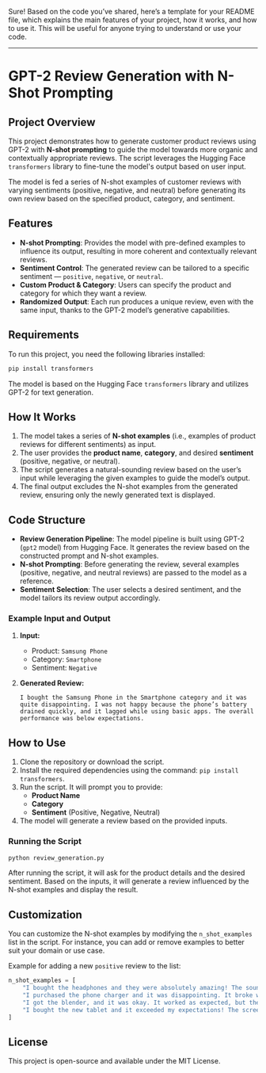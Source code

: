 Sure! Based on the code you’ve shared, here’s a template for your README file, which explains the main features of your project, how it works, and how to use it. This will be useful for anyone trying to understand or use your code.

---

# GPT-2 Review Generation with N-Shot Prompting

## Project Overview

This project demonstrates how to generate customer product reviews using GPT-2 with **N-shot prompting** to guide the model towards more organic and contextually appropriate reviews. The script leverages the Hugging Face `transformers` library to fine-tune the model's output based on user input.

The model is fed a series of N-shot examples of customer reviews with varying sentiments (positive, negative, and neutral) before generating its own review based on the specified product, category, and sentiment.

## Features

- **N-shot Prompting**: Provides the model with pre-defined examples to influence its output, resulting in more coherent and contextually relevant reviews.
- **Sentiment Control**: The generated review can be tailored to a specific sentiment — `positive`, `negative`, or `neutral`.
- **Custom Product & Category**: Users can specify the product and category for which they want a review.
- **Randomized Output**: Each run produces a unique review, even with the same input, thanks to the GPT-2 model’s generative capabilities.

## Requirements

To run this project, you need the following libraries installed:

```bash
pip install transformers
```

The model is based on the Hugging Face `transformers` library and utilizes GPT-2 for text generation.

## How It Works

1. The model takes a series of **N-shot examples** (i.e., examples of product reviews for different sentiments) as input.
2. The user provides the **product name**, **category**, and desired **sentiment** (positive, negative, or neutral).
3. The script generates a natural-sounding review based on the user’s input while leveraging the given examples to guide the model’s output.
4. The final output excludes the N-shot examples from the generated review, ensuring only the newly generated text is displayed.

## Code Structure

- **Review Generation Pipeline**: The model pipeline is built using GPT-2 (`gpt2` model) from Hugging Face. It generates the review based on the constructed prompt and N-shot examples.
- **N-shot Prompting**: Before generating the review, several examples (positive, negative, and neutral reviews) are passed to the model as a reference.
- **Sentiment Selection**: The user selects a desired sentiment, and the model tailors its review output accordingly.

### Example Input and Output

1. **Input:**
   - Product: `Samsung Phone`
   - Category: `Smartphone`
   - Sentiment: `Negative`
   
2. **Generated Review:**
   ```
   I bought the Samsung Phone in the Smartphone category and it was quite disappointing. I was not happy because the phone’s battery drained quickly, and it lagged while using basic apps. The overall performance was below expectations.
   ```

## How to Use

1. Clone the repository or download the script.
2. Install the required dependencies using the command: `pip install transformers`.
3. Run the script. It will prompt you to provide:
   - **Product Name**
   - **Category**
   - **Sentiment** (Positive, Negative, Neutral)
4. The model will generate a review based on the provided inputs.

### Running the Script

```bash
python review_generation.py
```

After running the script, it will ask for the product details and the desired sentiment. Based on the inputs, it will generate a review influenced by the N-shot examples and display the result.

## Customization

You can customize the N-shot examples by modifying the `n_shot_examples` list in the script. For instance, you can add or remove examples to better suit your domain or use case.

Example for adding a new `positive` review to the list:

```python
n_shot_examples = [
    "I bought the headphones and they were absolutely amazing! The sound quality was crystal clear and the comfort was top-notch. I would highly recommend them to anyone. (Positive)",
    "I purchased the phone charger and it was disappointing. It broke within a week and didn’t work well at all. I wouldn’t recommend this to others. (Negative)",
    "I got the blender, and it was okay. It worked as expected, but there was nothing special about it. It does the job, but I don’t feel strongly either way. (Neutral)",
    "I bought the new tablet and it exceeded my expectations! The screen resolution is stunning and the performance is flawless. (Positive)"  # New example added
]
```

## License

This project is open-source and available under the MIT License.

